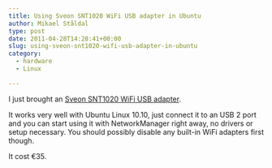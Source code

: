 ```yaml
---
title: Using Sveon SNT1020 WiFi USB adapter in Ubuntu
author: Mikael Ståldal
type: post
date: 2011-04-28T14:28:41+00:00
slug: using-sveon-snt1020-wifi-usb-adapter-in-ubuntu
category:
  - hardware
  - Linux

---
```

I just brought an [Sveon SNT1020 WiFi USB adapter][1].

It works very well with Ubuntu Linux 10.10, just connect it to an USB 2 port and you can start using it with NetworkManager right away, no drivers or setup necessary. You should possibly disable any built-in WiFi adapters first though.

It cost €35.

 [1]: http://www.sveon.com/fichaSNT1020.html